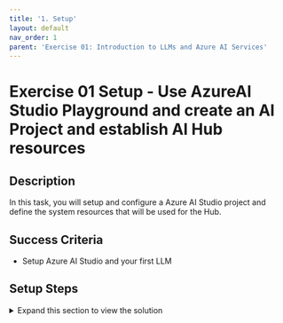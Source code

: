 ```yaml
---
title: '1. Setup'
layout: default
nav_order: 1
parent: 'Exercise 01: Introduction to LLMs and Azure AI Services'
---
```


# Exercise 01 Setup - Use AzureAI Studio Playground and create an AI Project and establish AI Hub resources

## Description

In this task, you will setup and configure a Azure AI Studio project and define the system resources that will be used for the Hub.

## Success Criteria

* Setup Azure AI Studio and your first LLM

## Setup Steps

<details markdown="block">
<summary>Expand this section to view the solution</summary>

##### 1) Create an AI Project and AI Hub Resouces

Let's start by creating a project in Azure AI Studio.

1. Go to your browser and type: https://ai.azure.com. After logging in with your Azure account, you will see the following screen:

![LLMOps Workshop](images/labgrab1.png)

2. Select **+ New project** to create a project.

3. Choose an unique name for your project.

![LLMOps Workshop](images/labgrab2.png)

4. Select the **Create a new hub** link and choose a name for your AI hub where your project resources will be created.

![LLMOps Workshop](images/labgrab3.png)

> Note: Choose the region where the GPT-4 models and text-embeddings-ada-002 are available.

5. Still on this screen, select the **Create a new Azure AI Search** option; this service will be used in the following lessons.

![LLMOps Workshop](images/labgrab4.png)

6. Finally, select Create a project for the creation of the resources to be used in your project.

![LLMOps Workshop](images/labgrab5.png)

![LLMOps Workshop](images/labgrab6.png)

##### 2) Deploy an Azure OpenAI model

After creating your AI Project, the first step is to create a deployment of an OpenAI model so you can start experimenting with the prompts you will use in your application.

1. To do this, select the **Deployments** option on the bottom of the project panel, and click on **Create deployment**.

![LLMOps Workshop](images/labgrab7.png)

2. From the list of models, select **gpt-4**.

![LLMOps Workshop](images/labgrab8.png)

3. On the next screen, define the name of the deployment, in this case, you can use the same name as the model and in the version field select the latest available version, in the example below we chose version **0125-Preview** (gpt4-turbo).

![LLMOps Workshop](images/labgrab9.png)

4. Click on **Advanced Options** and select at least 40K **Tokens per Minute Rate Limit*** to ensure the flows run smoothly in the upcoming lessons.

5. Now, just click on **Deploy** and your model deployment is created. You can now test it in the Playground.

##### 3) Create a Content Safety Service

1. By the end of this exercise, you will test with Content Safety. Therefore, click on the following link to create it [https://aka.ms/acs-create](https://aka.ms/acs-create). 

2. Select the resource group that you previously used for your AI Project. After that, follow the steps presented in the subsequent screens to continue with the creation process, start by clicking on **Review + create** button

![LLMOps Workshop](images/labgrab10.png)

3. Then click on **Create** to create your service.

![LLMOps Workshop](images/labgrab11.png)

4. Done! The Content Safety service is now created.

![LLMOps Workshop](images/labgrab12.png)

</details>
